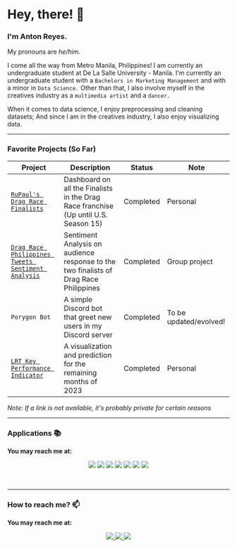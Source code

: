 # **Hey, there! 👋**

### I'm Anton Reyes.


My pronouns are *he/him*.

I come all the way from Metro Manila, Philippines! I am currently an undergraduate student at De La Salle University - Manila. I'm currently an undergraduate student with a `Bachelors in Marketing Management` and with a minor in `Data Science.` Other than that, I also involve myself in the creatives industry as a `multimedia artist` and a `dancer.`

When it comes to data science, I enjoy preprocessing and cleaning datasets; And since I am in the creatives industry, I also enjoy visualizing data.

----
### Favorite Projects (So Far)

| Project | Description | Status | Note |
|-------------|-------------|-------------|-------------|
| [`RuPaul's Drag Race Finalists`](https://github.com/AGR-Yes/RuPauls-Drag-Race-Finalists) |  Dashboard on all the Finalists in the Drag Race franchise (Up until U.S. Season 15) | Completed | Personal |
| [`Drag Race Philippines Tweets Sentiment Analysis`](https://github.com/AGR-Yes/Drag-Race-Ph-Tweets-Sentiment-Analysis) |  Sentiment Analysis on audience response to the two finalists of Drag Race Philippines | Completed | Group project |
| `Porygon Bot` |  A simple Discord bot that greet new users in my Discord server | Completed | To be updated/evolved! |
| [`LRT Key Performance Indicator`](https://github.com/AGR-Yes/LRT-KPI) |  A visualization and prediction for the remaining months of 2023 | Completed | Personal |

*Note: If a link is not available, it's probably private for certain reasons*

---
### Applications 📚 

**You may reach me at:**
 
<p align="center">
    <img src="https://skillicons.dev/icons?i=bots" />
    <img src="https://skillicons.dev/icons?i=github" />
    <img src="https://skillicons.dev/icons?i=mysql" />
    <img src="https://skillicons.dev/icons?i=python" />
    <img src="https://skillicons.dev/icons?i=regex" />
    <img src="https://skillicons.dev/icons?i=replit" />
    <img src="https://skillicons.dev/icons?i=vscode" />
</p>

<br>

---
### How to reach me? 📫 

**You may reach me at:**
 
<p align="center">
  <a href="https://skillicons.dev">
    <img src="https://skillicons.dev/icons?i=instagram" />
  </a>
  <a href="https://skillicons.dev">
    <img src="https://skillicons.dev/icons?i=linkedin" />
  </a>
  <a href="https://skillicons.dev">
    <img src="https://skillicons.dev/icons?i=discord" />
  </a>
</p>